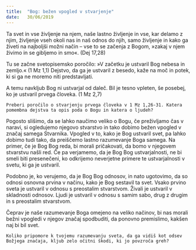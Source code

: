 ```yaml
---
title:  "Bog: bežen vpogled v stvarjenje"
date:   30/06/2019
---
```


Ta svet in vse življenje na njem, naše lastno življenje in vse, kar delamo z njim, življenje vseh okoli nas in naš odnos do njih, samo življenje in kako ga živeti na najboljši možni način – vse to se začenja z Bogom, »zakaj v njem živimo in se gibljemo in smo«. (Dej 17,28)

Tu se začne svetopisemsko poročilo: »V začetku je ustvaril Bog nebesa in zemljo.« (1 Mz 1,1) Dejstvo, da ga je ustvaril z besedo, kaže na moč in potek, ki si ga ne moremo niti predstavljati.

A temu navkljub Bog ni ustvarjal od daleč. Bil je tesno vpleten, še posebej, ko je ustvaril prvega človeka. (1 Mz 2,7)

`Preberi poročilo o stvarjenju prvega človeka v 1 Mz 1,26-31. Katera pomembna dejstva ta opis poda o Bogu in katera o ljudeh?`

Pogosto slišimo, da se lahko naučimo veliko o Bogu, če preživljamo čas v naravi, si ogledujemo njegovo stvarstvo in tako dobimo bežen vpogled v značaj samega Stvarnika. Vpogled v to, kako je Bog ustvaril svet, pa lahko dobimo tudi tako, da preiščemo lastno razumevanje Boga samega. Na primer, če je Bog Bog reda, bi morali pričakovati, da bomo v njegovem stvarstvu našli red. Če pa verjamemo, da je Bog Bog ustvarjalnosti, ne bi smeli biti presenečeni, ko odkrijemo neverjetne primere te ustvarjalnosti v svetu, ki ga je ustvaril.

Podobno je, ko verujemo, da je Bog Bog odnosov, in nato ugotovimo, da so odnosi osnovna prvina v načinu, kako je Bog sestavil ta svet. Vsako prvino sveta je ustvaril v odnosu s preostalim stvarstvom. Živali je ustvaril v skladnosti odnosov. Ljudi je ustvaril v odnosu s samim sabo, drug z drugim in s preostalim stvarstvom.

Čeprav je naše razumevanje Boga omejeno na veliko načinov, bi nas morali bežni vpogledi v njegov značaj spodbuditi, da ponovno premislimo, kakšen naj bi bil svet.

`Koliko pripomore k tvojemu razumevanju sveta, da ga vidiš kot odsev Božjega značaja, kljub zelo očitni škodi, ki jo povzroča greh?`
